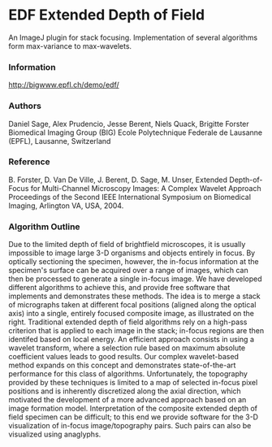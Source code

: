 # EDF Extended Depth of Field

An ImageJ plugin for stack focusing. Implementation of several algorithms form max-variance to max-wavelets.

### Information
http://bigwww.epfl.ch/demo/edf/

### Authors
Daniel Sage, Alex Prudencio, Jesse Berent, Niels Quack, Brigitte Forster
Biomedical Imaging Group (BIG)
Ecole Polytechnique Federale de Lausanne (EPFL), Lausanne, Switzerland

### Reference
B. Forster, D. Van De Ville, J. Berent, D. Sage, M. Unser, Extended Depth-of-Focus for Multi-Channel Microscopy Images: A Complex Wavelet Approach Proceedings of the Second IEEE International Symposium on Biomedical Imaging, Arlington VA, USA, 2004.

### Algorithm Outline
Due to the limited depth of field of brightfield microscopes, it is usually impossible to image large 3-D organisms and objects entirely in focus. By optically sectioning the specimen, however, the in-focus information at the specimen's surface can be acquired over a range of images, which can then be processed to generate a single in-focus image. We have developed different algorithms to achieve this, and provide free software that implements and demonstrates these methods.
The idea is to merge a stack of micrographs taken at different focal positions (aligned along the optical axis) into a single, entirely focused composite image, as illustrated on the right. Traditional extended depth of field algorithms rely on a high-pass criterion that is applied to each image in the stack; in-focus regions are then identifed based on local energy. An efficient approach consists in using a wavelet transform, where a selection rule based on maximum absolute coefficient values leads to good results. Our complex wavelet-based method expands on this concept and demonstrates state-of-the-art performance for this class of algorithms. Unfortunately, the topography provided by these techniques is limited to a map of selected in-focus pixel positions and is inherently discretized along the axial direction, which motivated the development of a more advanced approach based on an image formation model.
Interpretation of the composite extended depth of field specimen can be difficult; to this end we provide software for the 3-D visualization of in-focus image/topography pairs. Such pairs can also be visualized using anaglyphs.

